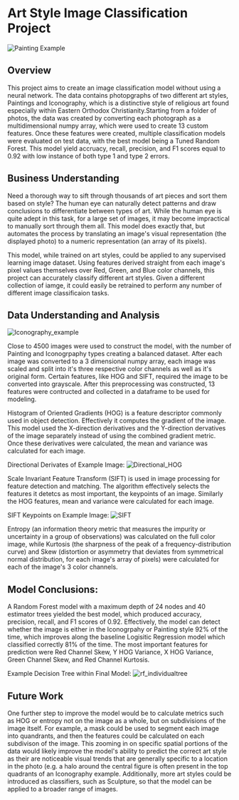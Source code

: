 # Art Style Image Classification Project
![Painting Example](https://user-images.githubusercontent.com/110851861/194657326-a9be4d6a-d7f5-42e0-bb7c-98ef1f63bcbc.jpg)

## Overview

This project aims to create an image classification model without using a neural network. The data contains photopgraphs of two different art styles, Paintings and Iconography, which is a distinctive style of religious art found especially within Eastern Orthodox Christianity.Starting from a folder of photos, the data was created by converting each photograph as a multidimensional numpy array, which were used to create 13 custom features. Once these features were created, multiple classification models were evaluated on test data, with the best model being a Tuned Random Forest. This model yield accruacy, recall, precision, and F1 scores equal to 0.92 with low instance of both type 1 and type 2 errors.

## Business Understanding

Need a thorough way to sift through thousands of art pieces and sort them based on style? The human eye can naturally detect patterns and draw conclusions to differentiate between types of art. While the human eye is quite adept in this task, for a large set of images, it may become impractical to manually sort through them all. This model does exactly that, but automates the process by translating an image's visual representation (the displayed photo) to a numeric representation (an array of its pixels).

This model, while trained on art styles, could be applied to any supervised learning image dataset. Using features derived straight from each image's pixel values themselves over Red, Green, and Blue color channels, this project can accurately classify different art styles. Given a different collection of iamge, it could easily be retrained to perform any number of different image classificaion tasks.

## Data Understanding and Analysis
![Iconography_example](https://user-images.githubusercontent.com/110851861/194676952-78114393-aa45-49f7-9377-c05847ef59fb.png)

Close to 4500 images were used to construct the model, with the number of Painting and Iconogrpaphy types creating a balanced dataset. After each image was converted to a 3 dimensional numpy array, each image was scaled and split into it's three respective color channels as well as it's original form. Certain features, like HOG and SIFT, required the image to be converted into grayscale. After this preprocessing was constructed, 13 features were contructed and collected in a dataframe to be used for modeling.

Histogram of Oriented Gradients (HOG) is a feature descriptor commonly used in object detection. Effectively it computes the gradient of the image. This model used the X-direction derivatives and the Y-direction dervatives of the image separately instead of using the combined gradient metric. Once these derivatives were calculated, the mean and variance was calculated for each image.

Directional Derivates of Example Image:
![Directional_HOG](https://user-images.githubusercontent.com/110851861/194676976-51f958ea-ec12-458a-8ca9-d054ebed388c.png)

Scale Invariant Feature Transform (SIFT) is used in image processing for feature detection and matching. The algorithm effectively selects the features it detetcs as most important, the keypoints of an image. Similarly the HOG features, mean and variance were calculated for each image.

SIFT Keypoints on Example Image:
![SIFT](https://user-images.githubusercontent.com/110851861/194677050-792bd033-10cb-431d-a91b-0fea083698b1.png)

Entropy (an information theory metric that measures the impurity or uncertainty in a group of observations) was calculated on the full color image, while Kurtosis (the sharpness of the peak of a frequency-distribution curve) and Skew (distortion or asymmetry that deviates from symmetrical normal distribution, for each image's array of pixels) were calculated for each of the image's 3 color channels.

## Model Conclusions:

A Random Forest model with a maximum depth of 24 nodes and 40 estimator trees yielded the best model, which produced accuracy, precision, recall, and F1 scores of 0.92. Effectively, the model can detect whether the image is either in the Iconogrpahy or Painting style 92% of the time, which improves along the baseline Logisitic Regression model which classified correctly 81% of the time. The most important features for prediction were Red Channel Skew, Y HOG Variance, X HOG Variance, Green Channel Skew, and Red Channel Kurtosis.

Example Decision Tree within Final Model:
![rf_individualtree](https://user-images.githubusercontent.com/110851861/194677042-bfc9c641-ee68-48d5-91d6-9b4fabd9dc6a.png)

## Future Work
 
One further step to improve the model would be to calculate metrics such as HOG or entropy not on the image as a whole, but on subdivisions of the image itself. For example, a mask could be used to segment each image into quandrants, and then the features could be calculated on each subdivison of the image.
This zooming in on specific spatial portions of the data would likely improve the model's ability to predict the correct art style as their are noticeable visual trends that are generally specific to a location in the photo (e.g. a halo around the central figure is often present in the top quadrants of an Iconography example. Additionally, more art styles could be introduced as classifiers, such as Sculpture, so that the model can be applied to a broader range of images.

